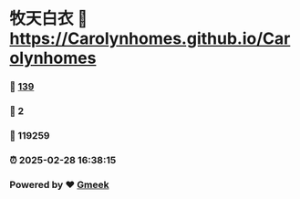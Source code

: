 # 牧天白衣 :link: https://Carolynhomes.github.io/Carolynhomes 
### :page_facing_up: [139](https://Carolynhomes.github.io/Carolynhomes/tag.html) 
### :speech_balloon: 2 
### :hibiscus: 119259 
### :alarm_clock: 2025-02-28 16:38:15 
### Powered by :heart: [Gmeek](https://github.com/Meekdai/Gmeek)
